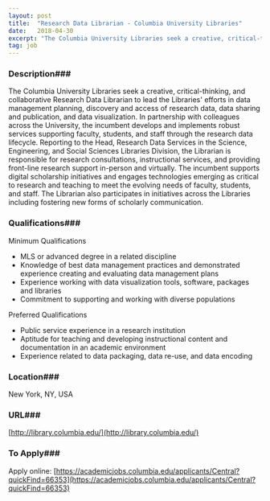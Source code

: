 ```yaml
---
layout: post
title:  "Research Data Librarian - Columbia University Libraries"
date:   2018-04-30
excerpt: "The Columbia University Libraries seek a creative, critical-thinking, and collaborative Research Data Librarian to lead the Libraries' efforts in data management planning, discovery and access of research data, data sharing and publication, and data visualization. In partnership with colleagues across the University, the incumbent develops and implements robust services supporting..."
tag: job
---
```


### Description###

The Columbia University Libraries seek a creative, critical-thinking, and collaborative Research Data Librarian to lead the Libraries' efforts in data management planning, discovery and access of research data, data sharing and publication, and data visualization. In partnership with colleagues across the University, the incumbent develops and implements robust services supporting faculty, students, and staff through the research data lifecycle. Reporting to the Head, Research Data Services in the Science, Engineering, and Social Sciences Libraries Division, the Librarian is responsible for research consultations, instructional services, and providing front-line research support in-person and virtually. The incumbent supports digital scholarship initiatives and engages technologies emerging as critical to research and teaching to meet the evolving needs of faculty, students, and staff. The Librarian also participates in initiatives across the Libraries including fostering new forms of scholarly communication.





### Qualifications###

Minimum Qualifications
- MLS or advanced degree in a related discipline 
- Knowledge of best data management practices and demonstrated experience creating and evaluating data management plans
- Experience working with data visualization tools, software, packages and libraries
- Commitment to supporting and working with diverse populations

Preferred Qualifications
- Public service experience in a research institution
- Aptitude for teaching and developing instructional content and documentation in an academic environment
- Experience related to data packaging, data re-use, and data encoding




### Location###

New York, NY, USA


### URL###

[http://library.columbia.edu/](http://library.columbia.edu/)

### To Apply###

Apply online: [https://academicjobs.columbia.edu/applicants/Central?quickFind=66353](https://academicjobs.columbia.edu/applicants/Central?quickFind=66353)





